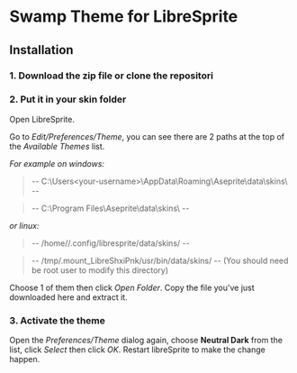 # Swamp Theme for LibreSprite

## Installation
### 1. Download the zip file or clone the repositori

### 2. Put it in your skin folder
Open LibreSprite.

Go to *Edit/Preferences/Theme*, you can see there are 2 paths at the top of the *Available Themes* list.

*For example on windows:*

> -- C:\Users\<your-username>\AppData\Roaming\Aseprite\data\skins\ --

> -- C:\Program Files\Aseprite\data\skins\ --

*or linux:*

> -- /home/<your-username>/.config/libresprite/data/skins/ --

> -- /tmp/.mount_LibreShxiPnk/usr/bin/data/skins/ -- (You should need be root user to modify this directory)

Choose 1 of them then click *Open Folder*. Copy the file you've just downloaded here and extract it.

### 3. Activate the theme
Open the *Preferences/Theme* dialog again, choose **Neutral Dark** from the list, click *Select* then click *OK*. Restart libreSprite to make the change happen.
